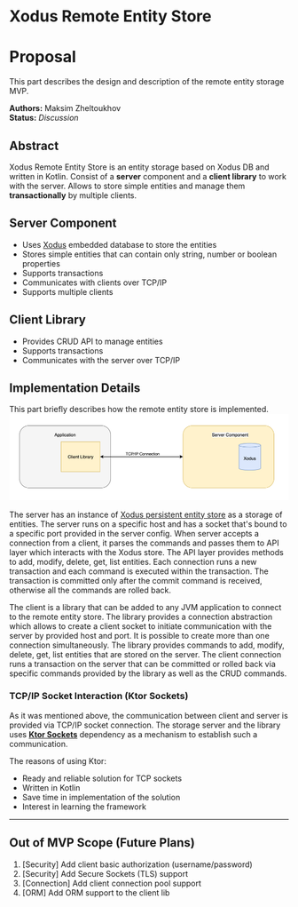# Xodus Remote Entity Store

# Proposal

This part describes the design and description of the remote entity storage MVP.

**Authors:** Maksim Zheltoukhov  
**Status:** _Discussion_

## Abstract

Xodus Remote Entity Store is an entity storage based on Xodus DB and written in Kotlin. 
Consist of a **server** component and a **client library** to work with the server.
Allows to store simple entities and manage them **transactionally** by multiple clients.

## Server Component

- Uses [Xodus](https://github.com/JetBrains/xodus) embedded database to store the entities
- Stores simple entities that can contain only string, number or boolean properties
- Supports transactions
- Communicates with clients over TCP/IP
- Supports multiple clients

## Client Library

- Provides CRUD API to manage entities
- Supports transactions
- Communicates with the server over TCP/IP

## Implementation Details

This part briefly describes how the remote entity store is implemented.
![Schema](img.png)

The server has an instance of [Xodus persistent entity store](https://github.com/JetBrains/xodus#entity-stores) 
as a storage of entities. The server runs on a specific host and has a socket that's bound to a specific port provided 
in the server config. When server accepts a connection from a client, it parses the commands and passes them to API layer
which interacts with the Xodus store. The API layer provides methods to add, modify, delete, get, list entities.
Each connection runs a new transaction and each command is executed within the transaction. The transaction is committed 
only after the commit command is received, otherwise all the commands are rolled back.

The client is a library that can be added to any JVM application to connect to the remote entity store. The library
provides a connection abstraction which allows to create a client socket to initiate communication with the server 
by provided host and port. It is possible to create more than one connection simultaneously. The library provides 
commands to add, modify, delete, get, list entities that are stored on the server. The client connection runs a transaction
on the server that can be committed or rolled back via specific commands provided by the library as well as the CRUD commands.

### TCP/IP Socket Interaction (Ktor Sockets)

As it was mentioned above, the communication between client and server is provided via TCP/IP socket connection.
The storage server and the library uses **[Ktor Sockets](https://ktor.io/docs/servers-raw-sockets.html)** dependency as a
mechanism to establish such a communication.

The reasons of using Ktor:
- Ready and reliable solution for TCP sockets
- Written in Kotlin
- Save time in implementation of the solution 
- Interest in learning the framework
---

## Out of MVP Scope (Future Plans)

1. [Security] Add client basic authorization (username/password)
2. [Security] Add Secure Sockets (TLS) support
3. [Connection] Add client connection pool support
4. [ORM] Add ORM support to the client lib



